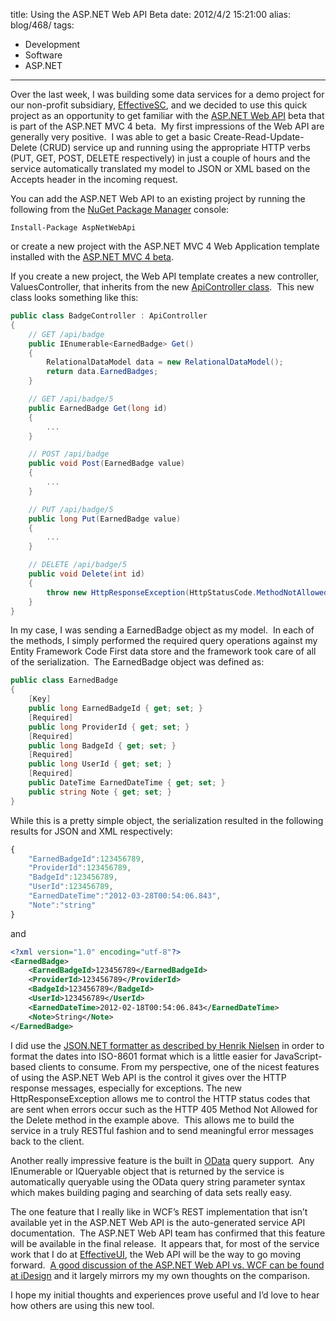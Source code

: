 title: Using the ASP.NET Web API Beta
date: 2012/4/2 15:21:00
alias: blog/468/
tags:
- Development
- Software
- ASP.NET
---
Over the last week, I was building some data services for a demo project for our non-profit subsidiary, [EffectiveSC](http://www.effectivesc.org), and we decided to use this quick project as an opportunity to get familiar with the [ASP.NET Web API](http://www.asp.net/web-api) beta that is part of the ASP.NET MVC 4 beta.  My first impressions of the Web API are generally very positive.  I was able to get a basic Create-Read-Update-Delete (CRUD) service up and running using the appropriate HTTP verbs (PUT, GET, POST, DELETE respectively) in just a couple of hours and the service automatically translated my model to JSON or XML based on the Accepts header in the incoming request.

You can add the ASP.NET Web API to an existing project by running the following from the [NuGet Package Manager](http://www.nuget.org) console:

```
Install-Package AspNetWebApi
```

or create a new project with the ASP.NET MVC 4 Web Application template installed with the [ASP.NET MVC 4 beta](http://www.asp.net/mvc/mvc4).

If you create a new project, the Web API template creates a new controller, ValuesController, that inherits from the new [ApiController class](http://msdn.microsoft.com/en-us/library/system.web.http.apicontroller\(v=vs.108\).aspx).  This new class looks something like this:

```cs
public class BadgeController : ApiController
{
    // GET /api/badge
    public IEnumerable<EarnedBadge> Get()
    {
        RelationalDataModel data = new RelationalDataModel();
        return data.EarnedBadges;
    }

    // GET /api/badge/5
    public EarnedBadge Get(long id)
    {
        ...
    }

    // POST /api/badge
    public void Post(EarnedBadge value)
    {
        ...
    }

    // PUT /api/badge/5
    public long Put(EarnedBadge value)
    {
        ...
    }

    // DELETE /api/badge/5
    public void Delete(int id)
    {
        throw new HttpResponseException(HttpStatusCode.MethodNotAllowed);
    }
}
```

In my case, I was sending a EarnedBadge object as my model.  In each of the methods, I simply performed the required query operations against my Entity Framework Code First data store and the framework took care of all of the serialization.  The EarnedBadge object was defined as:

```cs
public class EarnedBadge
{
    [Key]
    public long EarnedBadgeId { get; set; }
    [Required]
    public long ProviderId { get; set; }
    [Required]
    public long BadgeId { get; set; }
    [Required]
    public long UserId { get; set; }
    [Required]
    public DateTime EarnedDateTime { get; set; }
    public string Note { get; set; }
}
```

While this is a pretty simple object, the serialization resulted in the following results for JSON and XML respectively:

```JavaScript
{        
    "EarnedBadgeId":123456789,        
    "ProviderId":123456789,        
    "BadgeId":123456789,        
    "UserId":123456789,        
    "EarnedDateTime":"2012-03-28T00:54:06.843",        
    "Note":"string"    
}
```

and

```xml
<?xml version="1.0" encoding="utf-8"?>
<EarnedBadge>    
    <EarnedBadgeId>123456789</EarnedBadgeId>    
    <ProviderId>123456789</ProviderId>    
    <BadgeId>123456789</BadgeId>    
    <UserId>123456789</UserId>    
    <EarnedDateTime>2012-02-18T00:54:06.843</EarnedDateTime>
    <Note>String</Note>
</EarnedBadge>
```

I did use the [JSON.NET formatter as described by Henrik Nielsen](http://blogs.msdn.com/b/henrikn/archive/20120218/using-json-net-with-asp-net-web-api.aspx) in order to format the dates into ISO-8601 format which is a little easier for JavaScript-based clients to consume. From my perspective, one of the nicest features of using the ASP.NET Web API is the control it gives over the HTTP response messages, especially for exceptions. The new HttpResponseException allows me to control the HTTP status codes that are sent when errors occur such as the HTTP 405 Method Not Allowed for the Delete method in the example above.  This allows me to build the service in a truly RESTful fashion and to send meaningful error messages back to the client.

Another really impressive feature is the built in [OData](http://www.odata.org) query support.  Any IEnumerable or IQueryable object that is returned by the service is automatically queryable using the OData query string parameter syntax which makes building paging and searching of data sets really easy.

The one feature that I really like in WCF’s REST implementation that isn’t available yet in the ASP.NET Web API is the auto-generated service API documentation.  The ASP.NET Web API team has confirmed that this feature will be available in the final release.  It appears that, for most of the service work that I do at [EffectiveUI](http://www.effectiveui.com), the Web API will be the way to go moving forward.  [A good discussion of the ASP.NET Web API vs. WCF can be found at iDesign](http://idesign.net/articles/asp_net_web_api_vs_wcf.htm) and it largely mirrors my my own thoughts on the comparison.

I hope my initial thoughts and experiences prove useful and I’d love to hear how others are using this new tool.